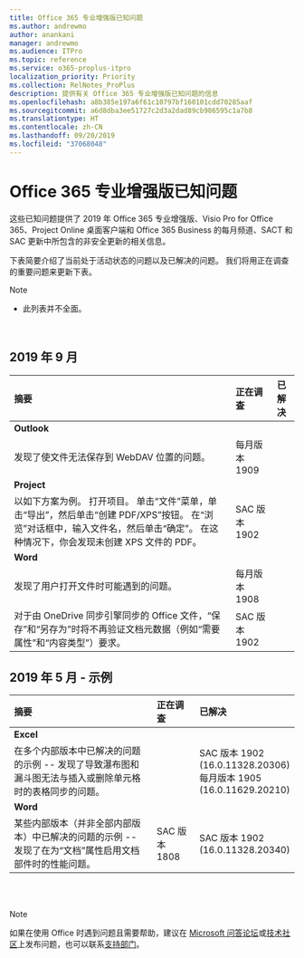 ```yaml
---
title: Office 365 专业增强版已知问题
ms.author: andrewmo
author: anankani
manager: andrewmo
ms.audience: ITPro
ms.topic: reference
ms.service: o365-proplus-itpro
localization_priority: Priority
ms.collection: RelNotes_ProPlus
description: 提供有关 Office 365 专业增强版已知问题的信息
ms.openlocfilehash: a8b385e197a6f61c10797bf160101cdd70285aaf
ms.sourcegitcommit: a6d8dba3ee51727c2d3a2dad89cb986595c1a7b8
ms.translationtype: HT
ms.contentlocale: zh-CN
ms.lasthandoff: 09/20/2019
ms.locfileid: "37068048"
---
```

# <a name="office-365-proplus-known-issues"></a>Office 365 专业增强版已知问题

这些已知问题提供了 2019 年 Office 365 专业增强版、Visio Pro for Office 365、Project Online 桌面客户端和 Office 365 Business 的每月频道、SACT 和 SAC 更新中所包含的非安全更新的相关信息。

下表简要介绍了当前处于活动状态的问题以及已解决的问题。  我们将用正在调查的重要问题来更新下表。

 > [!NOTE]
 >- 此列表并不全面。

<br>

## <a name="september-2019"></a>2019 年 9 月

|摘要|正在调查|已解决|
|:-------------------------------------------------------------------------------------|:-----|:-----|
|**Outlook**
发现了使文件无法保存到 WebDAV 位置的问题。|每月版本 1909||
|**Project**
以如下方案为例。 打开项目。 单击“文件”菜单，单击“导出”，然后单击“创建 PDF/XPS”按钮。 在“浏览”对话框中，输入文件名，然后单击“确定”。 在这种情况下，你会发现未创建 XPS 文件的 PDF。 |SAC 版本 1902||
|**Word**
发现了用户打开文件时可能遇到的问题。|每月版本 1908||
对于由 OneDrive 同步引擎同步的 Office 文件，“保存”和“另存为”时将不再验证文档元数据（例如“需要属性”和“内容类型”）要求。|SAC 版本 1902||

## <a name="may-2019---sample"></a>2019 年 5 月 - 示例

|摘要|正在调查|已解决|
|:-------------------------------------------------------------------------------------|:-----|:-----|
|**Excel**
在多个内部版本中已解决的问题的示例 -- 发现了导致瀑布图和漏斗图无法与插入或删除单元格时的表格同步的问题。||SAC 版本 1902 <br> (16.0.11328.20306) <br> 每月版本 1905 <br> (16.0.11629.20210)|
|**Word**
某些内部版本（并非全部内部版本）中已解决的问题的示例 -- 发现了在为“文档”属性启用文档部件时的性能问题。|SAC 版本 1808|SAC 版本 1902 <br> (16.0.11328.20340)|

<br>
<br>

> [!NOTE]
> 如果在使用 Office 时遇到问题且需要帮助，建议在 [Microsoft 问答论坛](https://answers.microsoft.com/)或[技术社区](https://techcommunity.microsoft.com/)上发布问题，也可以联系[支持部门](https://support.microsoft.com/contactus)。
